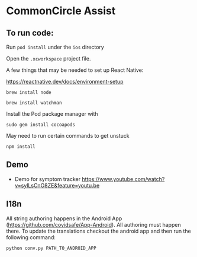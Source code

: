 # CommonCircle Assist

## To run code:
Run `pod install` under the `ios` directory

Open the `.xcworkspace` project file.

A few things that may be needed to set up React Native:

https://reactnative.dev/docs/environment-setup

`brew install node`

`brew install watchman`

Install the Pod package manager with

`sudo gem install cocoapods`

May need to run certain commands to get unstuck

`npm install`

## Demo
- Demo for symptom tracker https://www.youtube.com/watch?v=sylLsCnO8ZE&feature=youtu.be


## I18n

All string authoring happens in the Android App (https://github.com/covidsafe/App-Android). All authoring must happen there.
To update the translations checkout the android app and then run the following command:
```
python conv.py PATH_TO_ANDROID_APP
```
